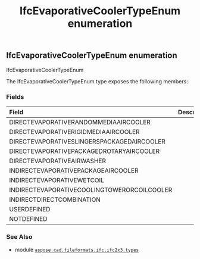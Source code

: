 ﻿---
title: IfcEvaporativeCoolerTypeEnum enumeration
second_title: Aspose.CAD for Python via .NET API References
description: 
type: docs
weight: 2280
url: /python-net/aspose.cad.fileformats.ifc.ifc2x3.types/ifcevaporativecoolertypeenum/
is_root: false
---

## IfcEvaporativeCoolerTypeEnum enumeration

IfcEvaporativeCoolerTypeEnum



The IfcEvaporativeCoolerTypeEnum type exposes the following members:

### Fields
| Field | Description |
| :- | :- |
| DIRECTEVAPORATIVERANDOMMEDIAAIRCOOLER |  |
| DIRECTEVAPORATIVERIGIDMEDIAAIRCOOLER |  |
| DIRECTEVAPORATIVESLINGERSPACKAGEDAIRCOOLER |  |
| DIRECTEVAPORATIVEPACKAGEDROTARYAIRCOOLER |  |
| DIRECTEVAPORATIVEAIRWASHER |  |
| INDIRECTEVAPORATIVEPACKAGEAIRCOOLER |  |
| INDIRECTEVAPORATIVEWETCOIL |  |
| INDIRECTEVAPORATIVECOOLINGTOWERORCOILCOOLER |  |
| INDIRECTDIRECTCOMBINATION |  |
| USERDEFINED |  |
| NOTDEFINED |  |



### See Also
* module [`aspose.cad.fileformats.ifc.ifc2x3.types`](..)
